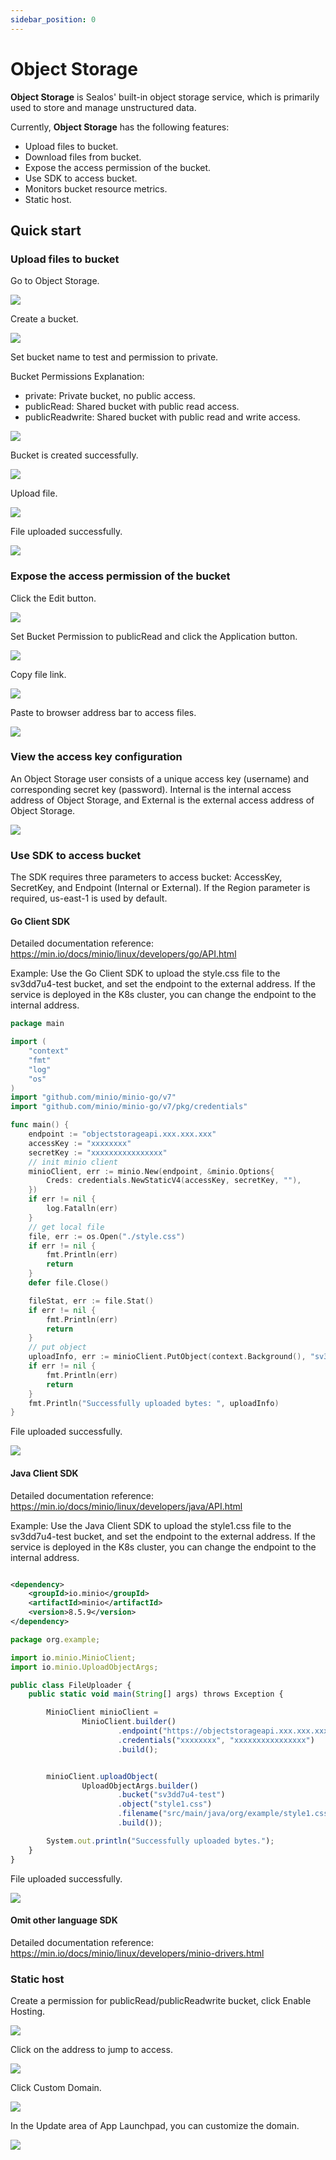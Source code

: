 ```yaml
---
sidebar_position: 0
---
```


# Object Storage

**Object Storage** is Sealos' built-in object storage service, which is primarily used to store and manage unstructured
data.

Currently, **Object Storage** has the following features:

- Upload files to bucket.
- Download files from bucket.
- Expose the access permission of the bucket.
- Use SDK to access bucket.
- Monitors bucket resource metrics.
- Static host.

## Quick start

### Upload files to bucket

Go to Object Storage.

![](./images/1.png)

Create a bucket.

![](./images/2.png)

Set bucket name to test and permission to private.

Bucket Permissions Explanation:

- private: Private bucket, no public access.
- publicRead: Shared bucket with public read access.
- publicReadwrite: Shared bucket with public read and write access.

![](./images/3.png)

Bucket is created successfully.

![](./images/4.png)

Upload file.

![](./images/5.png)

File uploaded successfully.

![](./images/6.png)

### Expose the access permission of the bucket

Click the Edit button.

![](./images/7.png)

Set Bucket Permission to publicRead and click the Application button.

![](./images/8.png)

Copy file link.

![](./images/9.png)

Paste to browser address bar to access files.

![](./images/10.png)

### View the access key configuration

An Object Storage user consists of a unique access key (username) and corresponding secret key (password). Internal is
the internal access address of Object Storage, and External is the external access address of Object Storage.

![](./images/11.png)

### Use SDK to access bucket

The SDK requires three parameters to access bucket: AccessKey, SecretKey, and Endpoint (Internal or External). If the
Region parameter is required, us-east-1 is used by default.

#### Go Client SDK

Detailed documentation reference: https://min.io/docs/minio/linux/developers/go/API.html

Example: Use the Go Client SDK to upload the style.css file to the sv3dd7u4-test bucket, and set the endpoint to the
external address. If the service is deployed in the K8s cluster, you can change the endpoint to the internal address.

```go
package main

import (
	"context"
	"fmt"
	"log"
	"os"
)
import "github.com/minio/minio-go/v7"
import "github.com/minio/minio-go/v7/pkg/credentials"

func main() {
	endpoint := "objectstorageapi.xxx.xxx.xxx"
	accessKey := "xxxxxxxx"
	secretKey := "xxxxxxxxxxxxxxxx"
	// init minio client
	minioClient, err := minio.New(endpoint, &minio.Options{
		Creds: credentials.NewStaticV4(accessKey, secretKey, ""),
	})
	if err != nil {
		log.Fatalln(err)
	}
	// get local file
	file, err := os.Open("./style.css")
	if err != nil {
		fmt.Println(err)
		return
	}
	defer file.Close()

	fileStat, err := file.Stat()
	if err != nil {
		fmt.Println(err)
		return
	}
	// put object
	uploadInfo, err := minioClient.PutObject(context.Background(), "sv3dd7u4-test", "style.css", file, fileStat.Size(), minio.PutObjectOptions{ContentType: "text/css"})
	if err != nil {
		fmt.Println(err)
		return
	}
	fmt.Println("Successfully uploaded bytes: ", uploadInfo)
}
```

File uploaded successfully.

![](./images/12.png)

#### Java Client SDK

Detailed documentation reference: https://min.io/docs/minio/linux/developers/java/API.html

Example: Use the Java Client SDK to upload the style1.css file to the sv3dd7u4-test bucket, and set the endpoint to the
external address. If the service is deployed in the K8s cluster, you can change the endpoint to the internal address.

```xml

<dependency>
    <groupId>io.minio</groupId>
    <artifactId>minio</artifactId>
    <version>8.5.9</version>
</dependency>
```

```javascript
package org.example;

import io.minio.MinioClient;
import io.minio.UploadObjectArgs;

public class FileUploader {
    public static void main(String[] args) throws Exception {

        MinioClient minioClient =
                MinioClient.builder()
                        .endpoint("https://objectstorageapi.xxx.xxx.xxx")
                        .credentials("xxxxxxxx", "xxxxxxxxxxxxxxxx")
                        .build();


        minioClient.uploadObject(
                UploadObjectArgs.builder()
                        .bucket("sv3dd7u4-test")
                        .object("style1.css")
                        .filename("src/main/java/org/example/style1.css")
                        .build());

        System.out.println("Successfully uploaded bytes.");
    }
}
```

File uploaded successfully.

![](./images/13.png)

#### Omit other language SDK

Detailed documentation reference: https://min.io/docs/minio/linux/developers/minio-drivers.html

### Static host

Create a permission for publicRead/publicReadwrite bucket, click Enable Hosting.

![](./images/14.png)

Click on the address to jump to access.

![](./images/15.png)

Click Custom Domain.

![](./images/16.png)

In the Update area of App Launchpad, you can customize the domain.

![](./images/17.png)




